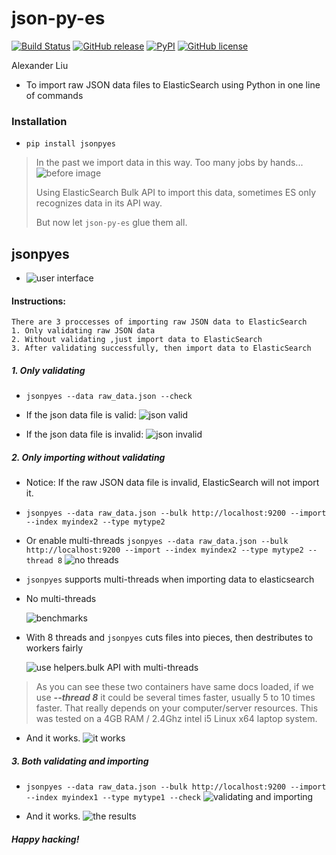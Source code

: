 json-py-es
==========

[![Build Status](https://travis-ci.org/xros/jsonpyes.svg?branch=master)](https://travis-ci.org/xros/jsonpyes)
[![GitHub release](https://img.shields.io/github/release/xros/jsonpyes.svg)](https://github.com/xros/jsonpyes/releases)
[![PyPI](https://img.shields.io/pypi/dm/jsonpyes.svg)](https://pypi.python.org/jsonpyes)
[![GitHub license](https://img.shields.io/github/license/xros/jsonpyes.svg)](https://github.com/xros/jsonpyes/blob/master/LICENSE)

Alexander Liu

* To import raw JSON data files to ElasticSearch using Python in one line of commands

### Installation

* ```pip install jsonpyes```  

> In the past we import data in this way. Too many jobs by hands...
> ![before image](https://raw.githubusercontent.com/xros/jsonpyes/master/static/snapshot106.jpg)
> 
> Using ElasticSearch Bulk API to import this data, sometimes ES only recognizes data in its API way. 
> 
> But now let `json-py-es` glue them all.


jsonpyes
--------
* ![user interface](https://raw.githubusercontent.com/xros/jsonpyes/master/static/snapshot236.png)

#### Instructions:
    There are 3 proccesses of importing raw JSON data to ElasticSearch
    1. Only validating raw JSON data
    2. Without validating ,just import data to ElasticSearch
    3. After validating successfully, then import data to ElasticSearch


##### 1. Only validating
* ```jsonpyes --data raw_data.json --check```

* If the json data file is valid: 
![json valid](https://raw.githubusercontent.com/xros/jsonpyes/master/static/snapshot98.jpg)

* If the json data file is invalid: 
![json invalid](https://raw.githubusercontent.com/xros/jsonpyes/master/static/snapshot99.jpg)

##### 2. Only importing without validating
* Notice: If the raw JSON data file is invalid, ElasticSearch will not import it.
* ```jsonpyes --data raw_data.json --bulk http://localhost:9200 --import --index myindex2 --type mytype2```
* Or enable multi-threads ```jsonpyes --data raw_data.json --bulk http://localhost:9200 --import --index myindex2 --type mytype2 --thread 8```
![no threads](https://raw.githubusercontent.com/xros/jsonpyes/master/static/snapshot102.jpg)

* ```jsonpyes``` supports multi-threads when importing data to elasticsearch

* No multi-threads 

    ![benchmarks](https://raw.githubusercontent.com/xros/jsonpyes/master/static/snapshot237.png)

* With 8 threads and `jsonpyes` cuts files into pieces, then destributes to workers fairly 

    ![use helpers.bulk API with multi-threads](https://raw.githubusercontent.com/xros/jsonpyes/master/static/snapshot235.png)

> As you can see these two containers have same docs loaded, if we use **_--thread 8_** it could be several times faster, usually 5 to 10 times faster.
That really depends on your computer/server resources.
This was tested on a 4GB RAM / 2.4Ghz intel i5 Linux x64 laptop system.

* And it works.
![it works](https://raw.githubusercontent.com/xros/jsonpyes/master/static/snapshot105.jpg)

##### 3. Both validating and importing
* ```jsonpyes --data raw_data.json --bulk http://localhost:9200 --import --index myindex1 --type mytype1 --check```
![validating and importing](https://raw.githubusercontent.com/xros/jsonpyes/master/static/snapshot135.png)

* And it works.
![the results](https://raw.githubusercontent.com/xros/jsonpyes/master/static/snapshot101.jpg)



##### Happy hacking!
